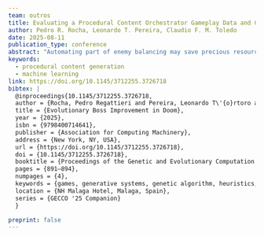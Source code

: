 ```yaml
---
team: outros
title: Evaluating a Procedural Content Orchestrator Gameplay Data and Classifying User Profiles
author: Pedro R. Rocha, Leonardo T. Pereira, Claudio F. M. Toledo
date: 2025-08-11
publication_type: conference
abstract: "Automating part of enemy balancing may save precious resources for developers, allowing them to focus on more creative tasks, while also enabling developers to create enemies that cater to specific kinds of players. In this paper, we adapt the 'Evolutionary Boss Improvement' (EBI) method to the DOOM game, modifying the Cyberdemon enemy. This increases the method's generality by testing its effectiveness in another game genre. By implementing the EBI pipeline with appropriate adaptations to the encoding, decoding, crossover and mutation algorithms, we were able to improve the fitness of our enemies, which was evaluated by having a set percentage of remaining health after testing with bots. We asked anonymous volunteers to play the game against either the original Cyberdemon or our modified version (evolved using EBI) and to fill a survey about their experience, allowing us to assess their opinions about the boss fight. The version each player fought was randomly selected when starting the game, making it a double-blind experiment. The results indicate we created an individual with a similar feel to the original, maintaining player satisfaction, whilst also requiring less manpower from the developer."
keywords:
  - procedural content generation
  - machine learning
link: https://doi.org/10.1145/3712255.3726718
bibtex: |
  @inproceedings{10.1145/3712255.3726718,
  author = {Rocha, Pedro Regattieri and Pereira, Leonardo T\'{o}rtoro and Toledo, Cl\'{a}udio Fabiano Motta},
  title = {Evolutionary Boss Improvement in Doom},
  year = {2025},
  isbn = {9798400714641},
  publisher = {Association for Computing Machinery},
  address = {New York, NY, USA},
  url = {https://doi.org/10.1145/3712255.3726718},
  doi = {10.1145/3712255.3726718},
  booktitle = {Proceedings of the Genetic and Evolutionary Computation Conference Companion},
  pages = {891–894},
  numpages = {4},
  keywords = {games, generative systems, genetic algorithm, heuristics, representation},
  location = {NH Malaga Hotel, Malaga, Spain},
  series = {GECCO '25 Companion}
  }

preprint: false
---
```

